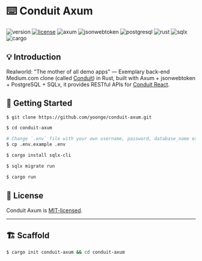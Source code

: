 # ⌨️ Conduit Axum

![version](https://img.shields.io/badge/version-0.2.0-green) [![license](https://img.shields.io/badge/license-MIT-blue)](./LICENSE) ![axum](https://img.shields.io/badge/axum-0.7.5-a21caf.svg) ![jsonwebtoken](https://img.shields.io/badge/jsonwebtoken-9.3.0-d63aff.svg) ![postgresql](https://img.shields.io/badge/postgresql-16.2-336792.svg) ![rust](https://img.shields.io/badge/rust-1.77.1-black.svg) ![sqlx](https://img.shields.io/badge/sqlx-0.7.4-orange.svg) ![cargo](https://img.shields.io/badge/cargo-1.77.1-black.svg)


## 💡 Introduction

Realworld: "The mother of all demo apps" — Exemplary back-end Medium.com clone (called [Conduit](https://github.com/yoonge/conduit-axum)) in Rust, built with Axum + jsonwebtoken + PostgreSQL + SQLx, it provides RESTful APIs for [Conduit React](https://github.com/yoonge/conduit-react).


## 🔰 Getting Started

```sh
$ git clone https://github.com/yoonge/conduit-axum.git

$ cd conduit-axum

# Change `.env` file with your own username, password, database_name etc.
$ cp .env.example .env

$ cargo install sqlx-cli

$ sqlx migrate run

$ cargo run
```


<!-- ## 📁 Index -->


<!-- ## ⚡ Features -->


<!-- ## 📌 TODO

- use `chrono` instead of `time`. -->


## 📄 License

Conduit Axum is [MIT-licensed](./LICENSE).


<!-- ## 🔗 Links -->


----


## 🏗️ Scaffold

```sh
$ cargo init conduit-axum && cd conduit-axum
```
